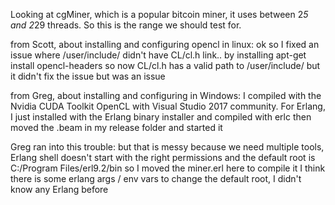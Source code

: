 
Looking at cgMiner, which is a popular bitcoin miner, it uses between 2*5 and 2*29 threads. So this is the range we should test for.

from Scott, about installing and configuring opencl in linux:
ok so I fixed an issue where /user/include/ didn't have CL/cl.h link.. by installing apt-get install opencl-headers so now CL/cl.h has a valid path to /user/include/ but it didn't fix the issue but was an issue


from Greg, about installing and configuring in Windows:
I compiled with the Nvidia CUDA Toolkit OpenCL with Visual Studio 2017 community. For Erlang, I just installed with the Erlang binary installer and compiled with erlc then moved the .beam in my release folder and started it

Greg ran into this trouble: but that is messy because we need multiple tools, Erlang shell doesn't start with the right permissions and the default root is C:/Program Files/erl9.2/bin so I moved the miner.erl here to compile it
I think there is some erlang args / env vars to change the default root, I didn't know any Erlang before